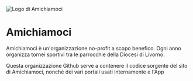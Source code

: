 ![Logo di Amichiamoci](./assets/logos/logo.png "Logo di Amichiamoci")
# Amichiamoci
Amichiamoci è un'organizzazione no-profit a scopo benefico. Ogni anno organizza tornei sportivi tra le parrocchie della Diocesi di Livorno.

Questa organizzazione Github serve a contenere il codice sorgente del sito di Amichiamoci, nonché dei vari portali usati internamente e l'App
